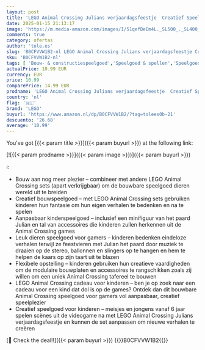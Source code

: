 ```yaml
---
layout: post
title: 'LEGO Animal Crossing Julians verjaardagsfeestje  Creatief Speelgoed voor Kinderen  Bouwpakket met Minifiguur van het Paard uit de Game  Cadeau voor Meisjes en Jongens vanaf 6 jaar 77046'
date: 2025-01-15 21:13:17
image: 'https://m.media-amazon.com/images/I/51qefBeEm4L._SL500_._SL400_.jpg'
comments: true
category: ofertas
author: 'tole.es'
slug: 'B0CFVVW1B2-nl LEGO Animal Crossing Julians verjaardagsfeestje Creatief...'
sku: 'B0CFVVW1B2-nl'
tags: [ 'Bouw- & constructiespeelgoed','Speelgoed & spellen','Speelgoedbouwsets','lego','🇳🇱', ]
actualPrice: 10.99 EUR
currency: EUR
price: 10.99
comparePrice: 14.99 EUR
prodname: 'LEGO Animal Crossing Julians verjaardagsfeestje  Creatief Speelgoed voor Kinderen  Bouwpakket met Minifiguur van het Paard uit de Game  Cadeau voor Meisjes en Jongens vanaf 6 jaar 77046'
country: 'nl'
flag: '🇳🇱'
brand: 'LEGO'
buyurl: 'https://www.amazon.nl/dp/B0CFVVW1B2/?tag=tolees0b-21'
descuento: '26.68'
average: '10.99'
---
```


You've got [{{< param title >}}]({{< param buyurl >}}) at the following link:

[![{{< param prodname >}}]({{< param image >}})]({{< param buyurl >}})

ℹ️:

- Bouw aan nog meer plezier – combineer met andere LEGO Animal Crossing sets (apart verkrijgbaar) om de bouwbare speelgoed dieren wereld uit te breiden
- Creatief bouwspeelgoed – met LEGO Animal Crossing sets gebruiken kinderen hun fantasie om hun eigen verhalen te bedenken en na te spelen
- Aanpasbaar kinderspeelgoed – inclusief een minifiguur van het paard Julian en tal van accessoires die kinderen zullen herkennen uit de Animal Crossing games
- Leuk dieren speelgoed voor gamers – kinderen bedenken eindeloze verhalen terwijl ze feestvieren met Julian het paard door muziek te draaien op de stereo, ballonnen en slingers op te hangen en hem te helpen de kaars op zijn taart uit te blazen
- Flexibele opstelling – kinderen gebruiken hun creatieve vaardigheden om de modulaire bouwplaten en accessoires te rangschikken zoals zij willen om een uniek Animal Crossing tafereel te bouwen
- LEGO Animal Crossing cadeau voor kinderen – ben je op zoek naar een cadeau voor een kind dat dol is op de games? Ontdek dan dit bouwbare Animal Crossing speelgoed voor gamers vol aanpasbaar, creatief speelplezier
- Creatief speelgoed voor kinderen – meisjes en jongens vanaf 6 jaar spelen scènes uit de videogame na met LEGO Animal Crossing Julians verjaardagsfeestje en kunnen de set aanpassen om nieuwe verhalen te creëren

[🛒 Check the deal!!]({{< param buyurl >}})
{{<world>}}B0CFVVW1B2{{</world>}}
